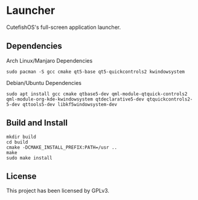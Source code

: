 # Launcher

CutefishOS's full-screen application launcher.

## Dependencies
Arch Linux/Manjaro Dependencies
```shell
sudo pacman -S gcc cmake qt5-base qt5-quickcontrols2 kwindowsystem
```
Debian/Ubuntu Dependencies
```shell
sudo apt install gcc cmake qtbase5-dev qml-module-qtquick-controls2 qml-module-org-kde-kwindowsystem qtdeclarative5-dev qtquickcontrols2-5-dev qttools5-dev libkf5windowsystem-dev
```

## Build and Install

```
mkdir build
cd build
cmake -DCMAKE_INSTALL_PREFIX:PATH=/usr ..
make
sudo make install
```

## License

This project has been licensed by GPLv3.
